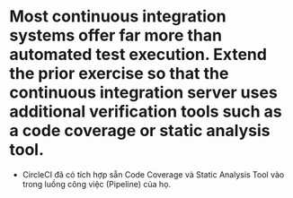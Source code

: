 # Most continuous integration systems offer far more than automated test execution. Extend the prior exercise so that the continuous integration server uses additional verification tools such as a code coverage or static analysis tool.

- CircleCI đã có tích hợp sẵn Code Coverage và Static Analysis Tool vào trong luồng công việc (Pipeline) của họ.
